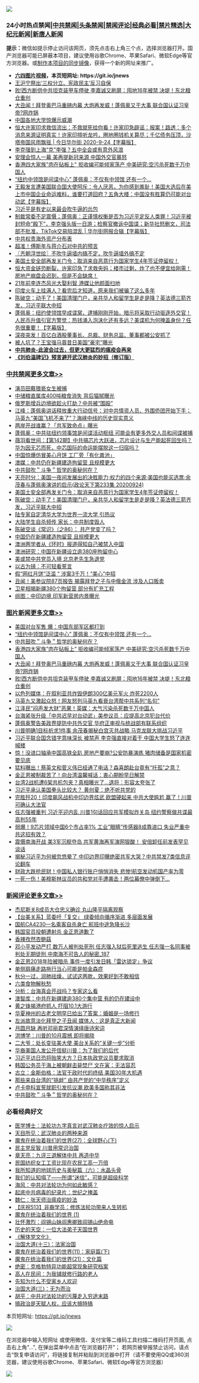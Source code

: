 ![](https://raw.githubusercontent.com/fqnews/bnews/master/64photo/fqnews-qr.jpg)

<div id="tt">
<h3>24小时热点禁闻|<a href="#%E4%B8%AD%E5%85%B1%E7%A6%81%E9%97%BB%E6%9B%B4%E5%A4%9A%E6%96%87%E7%AB%A0">中共禁闻</a>|<a href="#%E5%9B%BE%E7%89%87%E6%96%B0%E9%97%BB%E6%9B%B4%E5%A4%9A%E6%96%87%E7%AB%A0">头条禁闻</a>|<a href="#%E6%96%B0%E9%97%BB%E8%AF%84%E8%AE%BA%E6%9B%B4%E5%A4%9A%E6%96%87%E7%AB%A0">禁闻评论|<a href="#%E5%BF%85%E7%9C%8B%E7%BB%8F%E5%85%B8%E5%A5%BD%E6%96%87">经典必看|<a href="/video.md#%E7%A6%81%E7%89%87%E7%B2%BE%E9%80%89">禁片精选</a>|<a href="https://github.com/fqnews/djy/blob/master/gb/nf1351518.md#1">大纪元新闻</a>|<a href="https://github.com/fqnews/ntdtv/blob/master/gb/prog204.md#1">新唐人新闻</a></h3>
<div><b>提示：</b>微信如提示停止访问该网页，须先点击右上角三个点，选择浏览器打开。国产浏览器可能已屏蔽本项目，建议使用谷歌Chrome、苹果Safari、微软Edge等官方浏览器。或<a href="https://github.com/fqnews/bnews/blob/master/%E5%88%B6%E4%BD%9Cgit%E7%A6%81%E9%97%BB%E9%95%9C%E5%83%8F.md">制作本项目的同步镜像</a>，获得一个新的网址来推广。</div>
<ul>
<li><b><a href="http://d1.bdrive.tk/64.mp4" target="_blank">六四图片视频</a>，本页短网址: https://git.io/jnews</b></li>
<li><a href="/bannedvideo/20200924/1402553.md">王沪宁祭出‘三权分立、宪政民主’反习自保</a></li>
<li><a href="/topimagenews/20200924/1402458.md">败!西方断供中共坦克装甲车停驶 李嘉诚又刷屏：囤地16年被禁 决堤！东北粮仓重创</a></li>
<li><a href="/topimagenews/20200924/1402528.md">大丑闻！拜登奥巴马重磅内幕 大炮再发威！蓬佩奥又干大事 联合国认证习皇帝?网炸锅</a></li>
<li><a href="/comments/20200924/1402479.md">中国各地大学惊爆示威潮</a></li>
<li><a href="/bannedvideo/20200925/1402634.md">恒大许家印求救信流出：不救就死给你看！许家印急辟谣：报案！路透：多个消息来源证明真实！许家印擅听龙吟，圈地圈钱机关算尽；千亿债务压顶，沙塔帝国风雨飘摇 | 今日华尔街 2020-9-24【字幕版】</a></li>
<li><a href="/cnnews/20200925/1402663.md">李克强到上海“克”李强？五中全会或有意外风浪</a></li>
<li><a href="/worldnews/usa/20200925/1402718.md">安理会惊人一幕 美再提新冠来源 中国外交官暴怒</a></li>
<li><a href="/topimagenews/20200925/1402618.md">香港四大家族"肉在砧板上" 拒收编可能倾家荡产 中美研究:空污杀死数千万中国人</a></li>
<li><a href="/topimagenews/20200925/1402776.md">“纽约中领馆是间谍中心” 蓬佩奥：不仅有中领馆 还有一个...</a></li>
<li><a href="/bannedvideo/20200925/1402801.md">王毅发言遭美国联合国大使呵斥：令人厌恶，为你感到羞耻！美国大选后在美上市中国企业命运难料，谁要打道回府？五角大楼：中国没有胜算仍可能对台动武【字幕版】</a></li>
<li><a href="/baitai/20200925/1402798.md">习近平是有史以来最会吹牛逼的怂包</a></li>
<li><a href="/bannedvideo/20200924/1402460.md">制裁常委不足震慑；蓬佩奥：正谨慎权衡是否为习近平定反人类罪！习近平被封短命“殿下”，李克强头版一日游；检察官撤诉中国谍；新华社怒删文，司法部不批准，TikTok交易陷混乱 | 华尔街网报合辑【字幕版】</a></li>
<li><a href="/bannedvideo/20200924/1402589.md">中共权贵海外资产分布表</a></li>
<li><a href="/cnnews/20200925/1402713.md">超准！傅斯年与蒋介石对中共的预言</a></li>
<li><a href="/ssgc/20200925/1402684.md">〖兲朝浮世绘〗不吹牛逼墙内搞不定，吹牛逼墙外搞不定</a></li>
<li><a href="/cbnews/20200925/1402664.md">美国土安全部再发关门令：取消来自恶意行为国家学生4年签证停留权！</a></li>
<li><a href="/bannedvideo/20200925/1402750.md">恒大资金链恐断裂，许家印急了求救央妈；楼市过剩，炸了也不便宜给刚需！房地产崩盘会迟到，但是不会缺席！</a></li>
<li><a href="/yule/20200925/1402769.md">21年前李连杰风光大娶利智 港媒让他颜面扫地</a></li>
<li><a href="/funmedia/20200925/1402846.md">印度火车上挂满人？看完后才知道，原来我们被骗了这么多年</a></li>
<li><a href="/cbnews/20200925/1402709.md">陈破空：动手了！美国清理门户，亲共华人和留学生是走是降？英法德三箭齐发，习近平联大中招</a></li>
<li><a href="/bannedvideo/20200925/1402689.md">蓬佩奥：纽约使领馆早成谍窝，逮捕刚刚开始，暗示将采取行动驱逐外交官！人民币升值引官方警觉：热钱涌入泡沫化还有多远？美谍机为何掩盖身份？任务很重要！【字幕版】</a></li>
<li><a href="/cnnews/20200925/1402914.md">深夜突发！百亿白酒股董事长、总裁、财务总监、董事都被公安抓了</a></li>
<li><a href="/yule/20200925/1402721.md">被人坑了？王宝强马蓉昔日美国”豪宅”曝光</a></li>
<li><b><a href="/comments/20200211/1275071.md" target="_blank">中共肺炎-此波会过去，但更大更猛烈的瘟疫会再来</a></b></li>
<li><b><a href="/comments/20200207/1272816.md" target="_blank">《刘伯温碑记》预言避开武汉肺炎的妙招（修订版）</a></b></li>
</ul>
</div>

<div class="catlist">
<h3><a href="/cbnews/" target="_blank">中共禁闻</a><span><a href="/cbnews/" target="_blank" rel="nofollow">更多文章>></a></span></h3>
<ul>
<li><a href="/cbnews/20200925/1403032.md" target="_blank">演员田蕤猥亵女生被捕</a></li>
<li><a href="/cbnews/20200925/1403007.md" target="_blank">中储粮直属库400吨粮食消失 背后猫腻曝光</a></li>
<li><a href="/cbnews/20200925/1402958.md" target="_blank">俄罗斯增兵边境欲趁火打劫？中共被“围殴”</a></li>
<li><a href="/cbnews/20200925/1402907.md" target="_blank">江峰：蓬佩奥讲话释放重大行动信号：对中共情资人员、外围侨团开始下手；马英九“美国飞机不来了”？海峡中线的历史现实意义</a></li>
<li><a href="/cbnews/20200925/1402895.md" target="_blank">两岸开战谁赢？「共军致命点」曝光</a></li>
<li><a href="/cbnews/20200925/1402886.md" target="_blank">蓬佩奥：中共驻纽约领事馆是间谍活动枢纽 可能会有更多外交人员和间谍被捕</a></li>
<li><a href="/cbnews/20200925/1402860.md" target="_blank">薇羽看世间：【第142期】中共搞芯片大跃进，芯片设计与生产能起死回生吗？华为因无芯而死，中芯国际的命运能摆脱这一归宿吗？</a></li>
<li><a href="/cbnews/20200925/1402840.md" target="_blank">中国惊爆仿冒美心月饼 工厂旁「有化粪池」</a></li>
<li><a href="/cbnews/20200925/1402788.md" target="_blank">澳媒：中共仍在新疆建造拘留营 且规模更大</a></li>
<li><a href="/comments/20200925/1402744.md" target="_blank">中共鼓吹＂斗争＂哲学的奥秘何在？</a></li>
<li><a href="/cbnews/20200925/1402739.md" target="_blank">天亮时分：美国一夜间发展出的决胜能力;权力的四个来源;美国也能买选票;余茂春与蓬佩奥演讲的启示(政论天下第233集 20200924)</a></li>
<li><a href="/cbnews/20200925/1402664.md" target="_blank">美国土安全部再发关门令：取消来自恶意行为国家学生4年签证停留权！</a></li>
<li><a href="/cbnews/20200925/1402709.md" target="_blank">陈破空：动手了！美国清理门户，亲共华人和留学生是走是降？英法德三箭齐发，习近平联大中招</a></li>
<li><a href="/cbnews/20200925/1402676.md" target="_blank">陆专家自定清华大学为世界一流大学 引热议</a></li>
<li><a href="/cbnews/20200925/1402675.md" target="_blank">大陆学生自杀频传 家长：中共制度毁人</a></li>
<li><a href="/cbnews/20200925/1402644.md" target="_blank">陈破空谈《常识》（之86）： 共产党变了吗？</a></li>
<li><a href="/cbnews/20200924/1402587.md" target="_blank">中国仍在新疆建造拘留营 且规模更大</a></li>
<li><a href="/cbnews/20200924/1402574.md" target="_blank">澳洲两学者从《环时》报道得知自己被禁入中国</a></li>
<li><a href="/cbnews/20200924/1402556.md" target="_blank">澳洲研究：中国在新疆设立逾380座拘留中心</a></li>
<li><a href="/cbnews/20200924/1402421.md" target="_blank">美或禁中共党员入境 北京老先生急退党</a></li>
<li><a href="/cbnews/20200924/1402392.md" target="_blank">以古为镜：不可轻看誓言</a></li>
<li><a href="/cbnews/20200924/1402369.md" target="_blank">假“网红月饼”泛滥 “ 涉案3千万！“美心”中招</a></li>
<li><a href="/cbnews/20200924/1402326.md" target="_blank">丑闻！美参议院87页报告 揭露拜登之子与中俄金流 涉及人口贩卖</a></li>
<li><a href="/cbnews/20200924/1402298.md" target="_blank">卫星相揭新疆380个拘留营 部分有扩充工程</a></li>
<li><a href="/cbnews/20200924/1402287.md" target="_blank">组图：中印边境 印军新营房内景曝光</a></li>

</ul>
</div>
<div class="catlist">
<h3><a href="/topimagenews/" target="_blank">图片新闻</a><span><a href="/topimagenews/" target="_blank" rel="nofollow">更多文章>></a></span></h3>
<ul>
<li><a href="/topimagenews/20200925/1402966.md" target="_blank">美国对台军售 爆：中国东部军区都打到</a></li>
<li><a href="/topimagenews/20200925/1402776.md" target="_blank">“纽约中领馆是间谍中心” 蓬佩奥：不仅有中领馆 还有一个&#8230;</a></li>
<li><a href="/comments/20200925/1402744.md" target="_blank">中共鼓吹＂斗争＂哲学的奥秘何在？</a></li>
<li><a href="/topimagenews/20200925/1402618.md" target="_blank">香港四大家族&#8221;肉在砧板上&#8221; 拒收编可能倾家荡产 中美研究:空污杀死数千万中国人</a></li>
<li><a href="/topimagenews/20200924/1402528.md" target="_blank">大丑闻！拜登奥巴马重磅内幕 大炮再发威！蓬佩奥又干大事 联合国认证习皇帝?网炸锅</a></li>
<li><a href="/topimagenews/20200924/1402458.md" target="_blank">败!西方断供中共坦克装甲车停驶 李嘉诚又刷屏：囤地16年被禁 决堤！东北粮仓重创</a></li>
<li><a href="/topimagenews/20200924/1402349.md" target="_blank">以色列媒体：在叙利亚共炸毁伊朗300亿美元军火 炸死2200人</a></li>
<li><a href="/topimagenews/20200924/1402271.md" target="_blank">马英九又激起众怒！网友怒列马英九看衰台湾帮中共系列“名句”</a></li>
<li><a href="/topimagenews/20200924/1402258.md" target="_blank">江泽民“闷声发大财”恶果！英媒：大气污染杀死数千万中国人</a></li>
<li><a href="/topimagenews/20200924/1402185.md" target="_blank">台海紧张升级「中共迟早对台动武」美参议员：应提高北京犯台代价</a></li>
<li><a href="/topimagenews/20200924/1402015.md" target="_blank">蓬佩奥警告美政界提防中共外交官 华府正审视与统战部有联系组织</a></li>
<li><a href="/topimagenews/20200923/1401840.md" target="_blank">川普明确1目标祈求1件事 余茂春揭秘白宫灭共战略 马克龙联大挑战习近平</a></li>
<li><a href="/topimagenews/20200923/1401819.md" target="_blank">习近平联合国念错字意味深长 被禁声 李克强直接对着干 中国大学生怒了连连喊楼</a></li>
<li><a href="/topimagenews/20200923/1401751.md" target="_blank">惊！没进口轴承中国高铁全趴 房地产要崩?公安防暴演练 猪肉储备是国家机密要见底</a></li>
<li><a href="/topimagenews/20200923/1401662.md" target="_blank">猛料曝出！蔡英文和菅义伟已经通了电话？森喜朗赴台竟有“托孤”之意？</a></li>
<li><a href="/topimagenews/20200923/1401580.md" target="_blank">金正恩被制裁苦了！向台湾温馨喊话：衷心期盼早日解禁</a></li>
<li><a href="/topimagenews/20200923/1401565.md" target="_blank">台湾2战机遭6架共机包夹？真相曝光了…退将：形容太夸张了</a></li>
<li><a href="/topimagenews/20200923/1401543.md" target="_blank">习近平承认美国拳头比较大？ 黄创夏：绝不听共党的</a></li>
<li><a href="/topimagenews/20200923/1401252.md" target="_blank">完胜歼20！印度飙风战机中印边界炫武 欧盟硬起来 中共大使尴尬 赢了！川普可确认大法官</a></li>
<li><a href="/topimagenews/20200922/1401161.md" target="_blank">任志强被重判 习近平迎内乱 川普1句话回应共军模拟炸关岛 纽约警察做共谍最高判55年</a></li>
<li><a href="/topimagenews/20200922/1401088.md" target="_blank">弱爆！9芯片领域中国6个市占率1% 工业&#8221;眼睛&#8221;传感器8成靠进口 失业严重中共这招有效？</a></li>
<li><a href="/topimagenews/20200921/1400580.md" target="_blank">震慑南海开战 美3军沉舰夺岛 共军黄海再军演网狠酸！ 安倍卸任前发表罕见谈话</a></li>
<li><a href="/topimagenews/20200921/1400557.md" target="_blank">揭秘习近平为何被忽悠晕了 中印边界印曝绝密共军大哭？中共禁发7类信息评论翻车</a></li>
<li><a href="/topimagenews/20200921/1400488.md" target="_blank">财政大跌抢民财！中国私人银行账户悄悄消失 悲惨!航空发动机国产率为零</a></li>
<li><a href="/topimagenews/20200921/1400362.md" target="_blank">一死一伤！美穆斯林议员的共和党对手遭袭击！两位幕僚中弹倒下…</a></li>

</ul>
</div>
<div class="catlist">
<h3><a href="/comments/" target="_blank">新闻评论</a><span><a href="/comments/" target="_blank" rel="nofollow">更多文章>></a></span></h3>
<ul>
<li><a href="/comments/20200925/1402999.md" target="_blank">杰尼斯关8成员大仓忠义确诊 丸山隆平隔离观察</a></li>
<li><a href="/comments/20200925/1402972.md" target="_blank">【台美关系】蓝委吁「复交」 绿委倾向循序渐进 多层面发展</a></li>
<li><a href="/comments/20200925/1402962.md" target="_blank">国航CA4230一名乘客自杀身亡 航班中途急降长沙</a></li>
<li><a href="/comments/20200925/1402961.md" target="_blank">韩国官员投朝遭射杀 金正恩道歉了</a></li>
<li><a href="/comments/20200925/1402960.md" target="_blank">香辣孜然杏鲍菇</a></li>
<li><a href="/comments/20200925/1402947.md" target="_blank">邓小平发动严打 数万人被判处死刑 任志强入狱后死里逃生 任志强一名同事被判处无期徒刑 中南海不可告人的秘密_187</a></li>
<li><a href="/comments/20200925/1402946.md" target="_blank">金正恩2018年险被暗杀 事件一度引发日韩「雷达锁定」争议</a></li>
<li><a href="/comments/20200925/1402945.md" target="_blank">单侧肩痛走路拖行当心可能是帕金森症</a></li>
<li><a href="/comments/20200925/1402917.md" target="_blank">秋分一过，润肺祛燥，试试这两款，效果好到不敢相信</a></li>
<li><a href="/comments/20200925/1402916.md" target="_blank">六类食物解秋愁</a></li>
<li><a href="/comments/20200925/1402890.md" target="_blank">分析：台海真会开战吗？专家这么看</a></li>
<li><a href="/comments/20200925/1402867.md" target="_blank">澳智库：中共在新疆建逾380个集中营 有的仍在建设中</a></li>
<li><a href="/comments/20200925/1402852.md" target="_blank">黄之锋揭港府抓人 吓阻10.1大游行</a></li>
<li><a href="/comments/20200925/1402800.md" target="_blank">华夏神州的古老文明早已给出了答案：婚姻是一场修行</a></li>
<li><a href="/comments/20200925/1402817.md" target="_blank">左派故意淡化拜登之子丑闻 媒体人：这是真正大新闻</a></li>
<li><a href="/comments/20200925/1402816.md" target="_blank">月圆月缺 再听邓丽君深情演绎唐诗宋词</a></li>
<li><a href="/comments/20200925/1402811.md" target="_blank">洪博学：川普的10月震撼 即将揭晓</a></li>
<li><a href="/comments/20200925/1402810.md" target="_blank">二大爷：处长变驻美大使 美台关系的“关键一步”分析</a></li>
<li><a href="/comments/20200925/1402809.md" target="_blank">华裔美国人发公开信挺川普：为了我们的后代</a></li>
<li><a href="/comments/20200925/1402797.md" target="_blank">习近平访日恐将贻笑大方？日本执政党议员要求取消</a></li>
<li><a href="/comments/20200925/1402796.md" target="_blank">韩国公务员于海上被朝鲜击毙焚尸 文在寅：无法容忍</a></li>
<li><a href="/comments/20200925/1402794.md" target="_blank">古立：金斯伯格：法官干政时代的终结 美国30年大机遇</a></li>
<li><a href="/comments/20200925/1402793.md" target="_blank">那些来自台湾的“挑衅” 由共产党的“中华秩序”定义</a></li>
<li><a href="/comments/20200925/1402773.md" target="_blank">卢卡申科宣誓就职引发抗议潮 欧美多国称其非法</a></li>
<li><a href="/comments/20200925/1402744.md" target="_blank">中共鼓吹＂斗争＂哲学的奥秘何在？</a></li>

</ul>
</div>

<div class="catlist">
<h3>必看经典好文</h3>
<ul>
<li><a href="/comments/20200820/1382989.md" target="_blank">医学博士：法轮功九字真言对武汉肺炎疗效的惊人启示</a></li>
<li><a href="/comments/20200816/1381123.md" target="_blank">天目所见：武汉肺炎的两种来源</a></li>
<li><a href="/comments/20181224/1052333.md" target="_blank">魔鬼在统治着我们的世界(27)：全球野心(下)</a></li>
<li><a href="/comments/20200621/1348236.md" target="_blank">民主党反智 川普用常识治国</a></li>
<li><a href="/comments/20131119/1029445.md" target="_blank">章天亮：九评三退解体中共 再造中华</a></li>
<li><a href="/lifebaike/20200515/1328783.md" target="_blank">民国纺织女工工资比现在农民工高一万倍</a></li>
<li><a href="/cbnews/20171115/856086.md" target="_blank">我所知道的地球历史与奥秘篇（六）：水晶头骨</a></li>
<li><a href="/sohnews/20161029/607205.md" target="_blank">我们的认知塌了——所谓“迷信”，可能是超级科学</a></li>
<li><a href="/comments/20191218/1228234.md" target="_blank">海风：中共对法轮功为何如此敏感？</a></li>
<li><a href="/comments/20200702/1354076.md" target="_blank">起底中共病毒的纪录片：世纪之掩盖</a></li>
<li><a href="/comments/20200224/1282494.md" target="_blank">魏仁：张天师治瘟疫的妙法</a></li>
<li><a href="/cbnews/20200518/1330564.md" target="_blank">【庆祝513】非裔学员：修炼法轮功带来人生转机</a></li>
<li><a href="/topimagenews/20180519/944624.md" target="_blank">魔鬼在统治着我们的世界 (1)</a></li>
<li><a href="/cbnews/20200727/1366904.md" target="_blank">壮怀激烈：阎锡山妹阎惠卿致阎锡山绝命电</a></li>
<li><a href="/tculture/20121025/73067.md" target="_blank">历史的天空：一位大法弟子天国世界</a></li>
<li><a href="/bookwiki/20130610/138400.md" target="_blank">《解体党文化》</a></li>
<li><a href="/cbnews/20180319/916654.md" target="_blank">治国大道(十三)：法家治国</a></li>
<li><a href="/topimagenews/20180530/950691.md" target="_blank">魔鬼在统治着我们的世界(11)：家庭篇(下)</a></li>
<li><a href="/comments/20180802/980476.md" target="_blank">魔鬼在统治着我们的世界(21)：文化篇</a></li>
<li><a href="/comments/20200705/783265.md" target="_blank">绝密：克格勃特异功能超常现象研究档案</a></li>
<li><a href="/tculture/20121023/72121.md" target="_blank">高人在民间：为我铺就修行路的老人</a></li>
<li><a href="/comments/20200620/1346848.md" target="_blank">先知为什么不受家乡人欢迎</a></li>
<li><a href="/cbnews/20180309/912114.md" target="_blank">治国大道(三)：无为而治</a></li>
<li><a href="/cbnews/20200720/1363328.md" target="_blank">胡平：中共对法轮功的污蔑走入穷途末路</a></li>
<li><a href="/comments/20200814/1379994.md" target="_blank">搞政治是天赋人权，应该大搞特搞</a></li>

</ul>
</div>

本页短网址: https://git.io/jnews

![](https://raw.githubusercontent.com/fqnews/bnews/master/64photo/fqnews-qr.jpg)

在浏览器中输入短网址 或使用微信、支付宝等二维码工具扫描二维码打开页面, 点击右上角"...", 在弹出菜单中点击“在浏览器打开”； 若网页被举报禁止访问，请点击“恢复申请访问”，将链接复制并粘贴到浏览器中打开（请不要使用QQ或360浏览器，建议使用谷歌Chrome、苹果Safari、微软Edge等官方浏览器）

![](https://raw.githubusercontent.com/fqnews/bnews/master/64photo/wx.jpg)